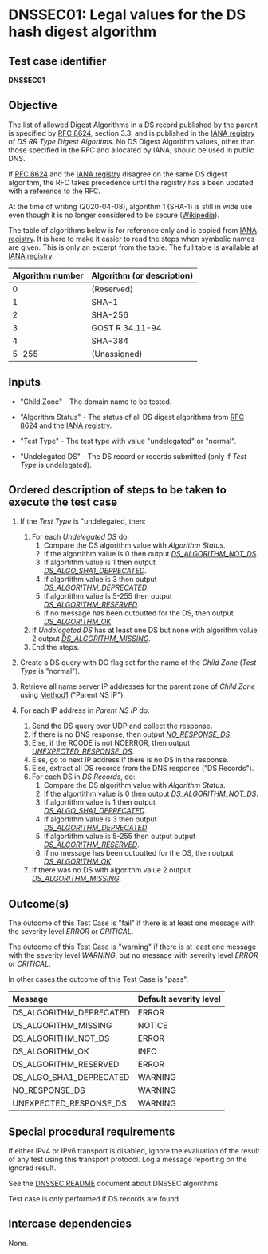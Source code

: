 # DNSSEC01: Legal values for the DS hash digest algorithm

## Test case identifier
**DNSSEC01**

## Objective

The list of allowed Digest Algorithms in a DS record published by
the parent is specified by [RFC 8624], section 3.3, and is published
in the [IANA registry] of *DS RR Type Digest Algoritms*. No DS
Digest Algorithm values, other than those specified in the RFC and
allocated by IANA, should be used in public DNS.

If [RFC 8624] and the [IANA registry] disagree on the same DS digest
algorithm, the RFC takes precedence until the registry has a been
updated with a reference to the RFC.

At the time of writing (2020-04-08), algorithm 1 (SHA-1) is still
in wide use even though it is no longer considered to be secure
([Wikipedia]).

The table of algorithms below is for reference only and is copied from [IANA
registry]. It is here to make it easier to read the steps when symbolic
names are given. This is only an excerpt from the table. The full table is
available at [IANA registry].

Algorithm number | Algorithm (or description)
:----------------|:-----------------------------------
0                | (Reserved)
1                | SHA-1
2                | SHA-256
3                | GOST R 34.11-94
4                | SHA-384
5-255            | (Unassigned)

## Inputs

* "Child Zone" - The domain name to be tested.
* "Algorithm Status" - The status of all DS digest algorithms from
  [RFC 8624] and the [IANA registry].
* "Test Type" - The test type with value "undelegated" or "normal".

* "Undelegated DS" - The DS record or records submitted
  (only if *Test Type* is undelegated).

## Ordered description of steps to be taken to execute the test case

1. If the *Test Type* is "undelegated, then:

   1. For each *Undelegated DS* do:
      1. Compare the DS algorithm value with *Algorithm Status*.
      2. If the algortithm value is 0 then output
         *[DS_ALGORITHM_NOT_DS]*.
      3. If algortithm value is 1 then output
         *[DS_ALGO_SHA1_DEPRECATED]*.
      4. If algortithm value is 3 then output
         *[DS_ALGORITHM_DEPRECATED]*.
      5. If algortithm value is 5-255 then output
         *[DS_ALGORITHM_RESERVED]*.
      6. If no message has been outputted for the DS, then
         output *[DS_ALGORITHM_OK]*.
   2. If *Undelegated DS* has at least one DS but none with
      algorithm value 2 output *[DS_ALGORITHM_MISSING]*.
   3. End the steps.

2. Create a DS query with DO flag set for the name of the
   *Child Zone* (*Test Type* is "normal").

3. Retrieve all name server IP addresses for the parent zone of
   *Child Zone* using [Method1] ("Parent NS IP").

4. For each IP address in *Parent NS IP* do:
   1. Send the DS query over UDP and collect the response.
   2. If there is no DNS response, then output *[NO_RESPONSE_DS]*.
   3. Else, if the RCODE is not NOERROR, then output
      *[UNEXPECTED_RESPONSE_DS]*.
   4. Else, go to next IP address if there is no DS in the
      response.
   5. Else, extract all DS records from the DNS response
      ("DS Records").
   6. For each DS in *DS Records*, do:
      1. Compare the DS algorithm value with *Algorithm Status*.
      2. If the algortithm value is 0 then output
         *[DS_ALGORITHM_NOT_DS]*.
      3. If algortithm value is 1 then output
         *[DS_ALGO_SHA1_DEPRECATED]*.
      4. If algortithm value is 3 then output
         *[DS_ALGORITHM_DEPRECATED]*.
      5. If algortithm value is 5-255 then output
         output *[DS_ALGORITHM_RESERVED]*.
      6. If no message has been outputted for the DS, then
         output *[DS_ALGORITHM_OK]*.
   7. If there was no DS with algorithm value 2 output
      *[DS_ALGORITHM_MISSING]*.


## Outcome(s)

The outcome of this Test Case is "fail" if there is at least one message
with the severity level *ERROR* or *CRITICAL*.

The outcome of this Test Case is "warning" if there is at least one message
with the severity level *WARNING*, but no message with severity level
*ERROR* or *CRITICAL*.

In other cases the outcome of this Test Case is "pass".

Message                       | Default severity level
:-----------------------------|:-----------------------------------
DS_ALGORITHM_DEPRECATED       | ERROR
DS_ALGORITHM_MISSING          | NOTICE
DS_ALGORITHM_NOT_DS           | ERROR
DS_ALGORITHM_OK               | INFO
DS_ALGORITHM_RESERVED         | ERROR
DS_ALGO_SHA1_DEPRECATED       | WARNING
NO_RESPONSE_DS                | WARNING
UNEXPECTED_RESPONSE_DS        | WARNING

## Special procedural requirements

If either IPv4 or IPv6 transport is disabled, ignore the evaluation of the
result of any test using this transport protocol. Log a message reporting
on the ignored result.

See the [DNSSEC README] document about DNSSEC algorithms.

Test case is only performed if DS records are found.

## Intercase dependencies

None.

[DNSSEC README]:               ./README.md
[DS_ALGORITHM_DEPRECATED]:     #outcomes
[DS_ALGORITHM_MISSING]:        #outcomes
[DS_ALGORITHM_NOT_DS]:         #outcomes
[DS_ALGORITHM_OK]:             #outcomes
[DS_ALGORITHM_RESERVED]:       #outcomes
[DS_ALGO_SHA1_DEPRECATED]:     #outcomes
[IANA registry]:               https://www.iana.org/assignments/ds-rr-types/ds-rr-types.xml
[Method1]:                     ../Methods.md#method-1-obtain-the-parent-domain
[NO_RESPONSE_DS]:              #outcomes
[RFC 8624]:                    https://tools.ietf.org/html/rfc8624#section-3.3
[UNEXPECTED_RESPONSE_DS]:      #outcomes
[Wikipedia]:                   https://en.wikipedia.org/wiki/SHA-1
